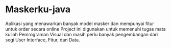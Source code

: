 # Maskerku-java
Aplikasi yang menawarkan banyak model masker dan mempunyai fitur untuk order secara online
Project ini digunakan untuk memenuhi tugas mata kuliah Pemrograman Visual dan masih perlu banyak pengembangan dari segi User Interface, Fitur, dan Data.
